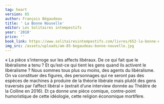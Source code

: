 ```yaml
---
tag: heart
version: 85
author: François Bégaudeau
title: ' La Bonne Nouvelle'
editor: Les Solitaires intempestifs
year: '2018'
price: ''
book_link: https://www.solitairesintempestifs.com/livres/652-la-bonne-nouvelle--9782846815451.html
img_src: /assets/uploads/am-85-begaudeau-bonne-nouvelle.jpg
---
```

« La pièce s’interroge sur les affects libéraux. De ce qui fait que le libéralisme a tenu ? Et qu’est-ce qui tient les gens quand ils activent le libéralisme ? Nous sommes tous plus ou moins, des agents du libéralisme. On va constituer des figures, des personnages qui ne seront pas des espèces de machines à produire de la théorie libérale mais plutôt des gens traversés par l’affect libéral » (extrait d’une interview donnée au Théâtre de la Colline en 2016). Et ça donne une pièce comique, contre-point humoristique de cette idéologie, cette religion économique mortifère.

